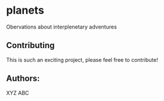 # planets
Obervations about interplenetary adventures

## Contributing
This is such an exciting project, please feel free to contribute!

## Authors:
XYZ
ABC
